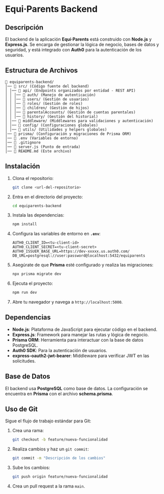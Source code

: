 # Equi·Parents Backend

## Descripción

El backend de la aplicación **Equi·Parents** está construido con **Node.js** y **Express.js**. Se encarga de gestionar la lógica de negocio, bases de datos y seguridad, y está integrado con **Auth0** para la autenticación de los usuarios.

## Estructura de Archivos

```
📂 equiparents-backend/
│── 📂 src/ (Código fuente del backend)
│ │── 📂 api/ (Endpoints organizados por entidad - REST API)
│ │ │── 📂 auth/ (Manejo de autenticación)
│ │ │── 📂 users/ (Gestión de usuarios)
│ │ │── 📂 roles/ (Gestión de roles)
│ │ │── 📂 children/ (Gestión de hijos)
│ │ │── 📂 parentalAccounts/ (Gestión de cuentas parentales)
│ │ │── 📂 history/ (Gestión del historial)
│ │── 📂 middleware/ (Middlewares para validaciones y autenticación)
│ │── 📂 config/ (Configuraciones globales)
│ │── 📂 utils/ (Utilidades y helpers globales)
│── 📂 prisma/ (Configuración y migraciones de Prisma ORM)
│── 📜 .env (Variables de entorno)
│── 📜 .gitignore
│── 📜 server.js (Punto de entrada)
│── 📜 README.md (Este archivo)
```

## Instalación

1. Clona el repositorio:

   ```bash
   git clone <url-del-repositorio>
   ```

2. Entra en el directorio del proyecto:

   ```bash
   cd equiparents-backend
   ```

3. Instala las dependencias:

   ```bash
   npm install
   ```

4. Configura las variables de entorno en **`.env`**:

   ```
   AUTH0_CLIENT_ID=<tu-client-id>
   AUTH0_CLIENT_SECRET=<tu-client-secret>
   AUTH0_ISSUER_BASE_URL=https://dev-xxxxx.us.auth0.com/
   DB_URL=postgresql://user:password@localhost:5432/equiparents
   ```

5. Asegúrate de que **Prisma** esté configurado y realiza las migraciones:

   ```bash
   npx prisma migrate dev
   ```

6. Ejecuta el proyecto:

   ```bash
   npm run dev
   ```

7. Abre tu navegador y navega a `http://localhost:5000`.

## Dependencias

- **Node.js**: Plataforma de JavaScript para ejecutar código en el backend.
- **Express.js**: Framework para manejar las rutas y lógica de negocio.
- **Prisma ORM**: Herramienta para interactuar con la base de datos PostgreSQL.
- **Auth0 SDK**: Para la autenticación de usuarios.
- **express-oauth2-jwt-bearer**: Middleware para verificar JWT en las solicitudes.

## Base de Datos

El backend usa **PostgreSQL** como base de datos. La configuración se encuentra en **Prisma** con el archivo **schema.prisma**.

## Uso de Git

Sigue el flujo de trabajo estándar para Git:

1. Crea una rama:

   ```bash
   git checkout -b feature/nueva-funcionalidad
   ```

2. Realiza cambios y haz un `git commit`:

   ```bash
   git commit -m "Descripción de los cambios"
   ```

3. Sube los cambios:

   ```bash
   git push origin feature/nueva-funcionalidad
   ```

4. Crea un pull request a la rama `main`.
